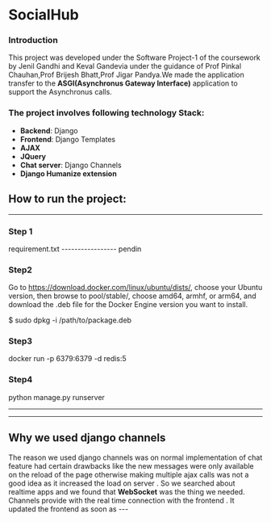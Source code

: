 # SocialHub 


<h3><b>Introduction</b></h3>

This project was developed under the Software Project-1 of the coursework by Jenil Gandhi
and Keval Gandevia under the guidance of Prof Pinkal Chauhan,Prof Brijesh Bhatt,Prof Jigar Pandya.We made the application transfer to the <b>ASGI(Asynchronus Gateway Interface)</b> application to support the Asynchronus calls.

<h3>The project involves following technology Stack:</h3>
<ul>
<li><b>Backend</b>:  Django</li>
<li><b>Frontend</b>: Django Templates</li>
<li><b>AJAX</b></li>
<li><b>JQuery</b></li>
<li><b>Chat server</b>: Django Channels</li>
<li><b>Django Humanize extension</b></li>
</ul>

## How to run the project:
---


### Step 1
requirement.txt  ----------------- pendin

### Step2
Go to https://download.docker.com/linux/ubuntu/dists/, choose your Ubuntu version, then browse to pool/stable/, choose amd64, armhf, or arm64, and download the .deb file for the Docker Engine version you want to install.

$ sudo dpkg -i /path/to/package.deb


### Step3
docker run -p 6379:6379 -d redis:5


### Step4 
python manage.py runserver


---
---
<h2><b>Why we used django channels</b></h2>
The reason we used django channels was on normal implementation of chat feature had certain
drawbacks like the new messages were only available on the reload of the page otherwise making
multiple ajax calls was not a good idea as it increased the load on server . So we searched
about realtime apps and we found that <b>WebSocket</b> was the thing we needed.
Channels provide with the real time connection with the frontend . It updated the frontend
as soon as 
---